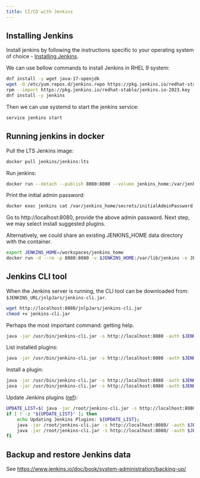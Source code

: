 ```yaml
---
title: CI/CD with Jenkins
---
```


## Installing Jenkins

Install jenkins by following the instructions specific to your operating system
of choice - [Installing Jenkins](https://www.jenkins.io/doc/book/installing/).

We can use bellow commands to install Jenkins in RHEL 9 system:

```bash
dnf install -y wget java-17-openjdk
wget -O /etc/yum.repos.d/jenkins.repo https://pkg.jenkins.io/redhat-stable/jenkins.repo
rpm --import https://pkg.jenkins.io/redhat-stable/jenkins.io-2023.key
dnf install -y jenkins
```

Then we can use systemd to start the jenkins service:
```bash
service jenkins start
```

## Running jenkins in docker

Pull the LTS Jenkins image:
```bash
docker pull jenkins/jenkins:lts
```

Run jenkins:
```bash
docker run --detach --publish 8080:8080 --volume jenkins_home:/var/jenkins_home --name jenkins jenkins/jenkins:lts
```

Print the initial admin password:
```bash
docker exec jenkins cat /var/jenkins_home/secrets/initialAdminPassword
```

Go to http://localhost:8080, provide the above admin password. Next step, we may
select install suggested plugins.

Alternatively, we could share an existing JENKINS_HOME data directory with the
container.

```bash
export JENKINS_HOME=/workspaces/jenkins_home
docker run -d --rm -p 8080:8080 -v $JENKINS_HOME:/var/lib/jenkins -e JENKINS_HOME=/var/lib/jenkins jenkins/jenkins:lts
```


## Jenkins CLI tool

When the Jenkins server is running, the CLI tool can be downloaded from:
`$JENKINS_URL/jnlpJars/jenkins-cli.jar`.

```bash
wget http://localhost:8080/jnlpJars/jenkins-cli.jar
chmod +x jenkins-cli.jar
```

Perhaps the most important command: getting help.
```bash
java -jar /usr/bin/jenkins-cli.jar -s http://localhost:8080 -auth $JENKINS_USER:$SECRET help
```

List installed plugins:
```bash
java -jar /usr/bin/jenkins-cli.jar -s http://localhost:8080 -auth $JENKINS_USER:$SECRET list-plugins
```

Install a plugin:
```bash
java -jar /usr/bin/jenkins-cli.jar -s http://localhost:8080 -auth $JENKINS_USER:$SECRET install-plugin <plugin-name>
java -jar /usr/bin/jenkins-cli.jar -s http://localhost:8080 -auth $JENKINS_USER:$SECRET install-plugin git
```

Update Jenkins plugins ([ref](https://stackoverflow.com/a/25647793)):
```bash
UPDATE_LIST=$( java -jar /root/jenkins-cli.jar -s http://localhost:8080/ -auth $JENKINS_USER:$SECRET list-plugins | grep -e ')$' | awk '{ print $1 }' );
if [ ! -z "${UPDATE_LIST}" ]; then
    echo Updating Jenkins Plugins: ${UPDATE_LIST};
    java -jar /root/jenkins-cli.jar -s http://localhost:8080/ -auth $JENKINS_USER:$SECRET install-plugin ${UPDATE_LIST};
    java -jar /root/jenkins-cli.jar -s http://localhost:8080/ -auth $JENKINS_USER:$SECRET safe-restart;
fi
```

## Backup and restore Jenkins data

See https://www.jenkins.io/doc/book/system-administration/backing-up/
